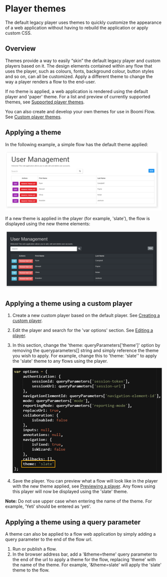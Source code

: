 # Player themes

<head>
  <meta name="guidename" content="Flow"/>
  <meta name="context" content="GUID-c08a4544-961f-478d-b949-a833634034b0"/>
</head>


The default legacy player uses themes to quickly customize the appearance of a web application without having to rebuild the application or apply custom CSS.

## Overview

Themes provide a way to easily “skin” the default legacy player and custom players based on it. The design elements contained within any flow that uses the player, such as colours, fonts, background colour, button styles and so on, can all be customized. Apply a different theme to change the way a player renders a flow to the end-user.

If no theme is applied, a web application is rendered using the default player and 'paper' theme. For a list and preview of currently supported themes, see [Supported player themes](r-flo-Players_Themes_Supported_2b04d544-9ac4-4132-9f08-f258cc72a069.md).

You can also create and develop your own themes for use in Boomi Flow. See [Custom player themes](c-flo-Players_Themes_Custom_8c249fc3-56eb-460f-8cc4-a0fa8af27be7.md).

## Applying a theme

In the following example, a simple flow has the default theme applied:

![Theme preview](../Images/img-flo-Theme-paper_4730fe70-c875-48d7-9c60-16c7428b2cf3.png)

If a new theme is applied in the player \(for example, 'slate'\), the flow is displayed using the new theme elements:

![Theme preview](../Images/img-flo-Theme-slate_4b428154-7631-4cd8-ad70-2fad8e814d30.png)

## Applying a theme using a custom player

1.  Create a new custom player based on the default player. See [Creating a custom player](t-flo-Players_Create_New_8c9d70c8-3d56-42ac-b988-927e60e5c4db.md).
2.  Edit the player and search for the 'var options' section. See [Editing a player](t-flo-Players_Editing_1a1c96a1-6f8e-40ab-aec7-75778f374c1d.md).
3.  In this section, change the 'theme: queryParameters\['theme'\]' option by removing the queryparameters\[\] string and simply reference the theme you wish to apply. For example, change this to 'theme: 'slate'' to apply the 'slate' theme to any flows using the player.

    ![Changing the theme using a custom player](../Images/img-flo-Players_Themecode_7758bcc9-7a50-4340-95a3-71dd293e1484.png)

4.  Save the player. You can preview what a flow will look like in the player with the new theme applied, see [Previewing a player](t-flo-Players_Previewing_df24e41d-01af-43f5-8031-fc86362c39e2.md). Any flows using this player will now be displayed using the 'slate' theme.

**Note:** Do not use upper case when entering the name of the theme. For example, ‘Yeti’ should be entered as ‘yeti’.

## Applying a theme using a query parameter

A theme can also be applied to a flow web application by simply adding a query parameter to the end of the flow url.

1.  Run or publish a flow.
2.  In the browser address bar, add a '&theme=theme' query parameter to the end of the url to apply a theme for the flow, replacing 'theme' with the name of the theme. For example, '&theme=slate' will apply the 'slate' theme to the flow.